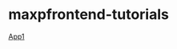 # maxpfrontend-tutorials

[App1](https://github.com/dmitriyzyuzin/maxpfrontend-tutorials/tree/master/tz-1)
